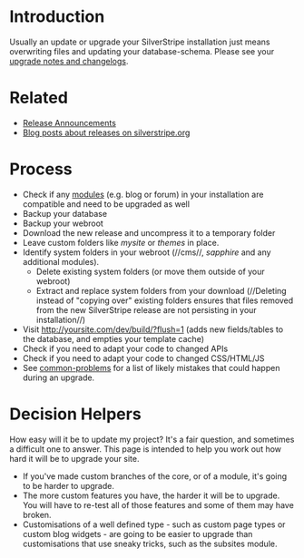 # Introduction

Usually an update or upgrade your SilverStripe installation just means overwriting files and updating your
database-schema. Please see your [upgrade notes and changelogs](changelogs).

# Related

*  [Release Announcements](http://groups.google.com/group/silverstripe-announce/)
*  [Blog posts about releases on silverstripe.org](http://silverstripe.org/blog/tag/release)

# Process

*  Check if any [modules](modules) (e.g. blog or forum) in your installation are compatible and need to be upgraded as
well
*  Backup your database
*  Backup your webroot
*  Download the new release and uncompress it to a temporary folder
*  Leave custom folders like *mysite* or *themes* in place.
*  Identify system folders in your webroot (//cms//, *sapphire* and any additional modules). 
    * Delete existing system folders (or move them outside of your webroot)
    * Extract and replace system folders from your download (//Deleting instead of "copying over" existing folders
ensures that files removed from the new SilverStripe release are not persisting in your installation//)
*  Visit http://yoursite.com/dev/build/?flush=1 (adds new fields/tables to the database, and empties your template
cache)
*  Check if you need to adapt your code to changed APIs
*  Check if you need to adapt your code to changed CSS/HTML/JS
*  See [common-problems](common-problems) for a list of likely mistakes that could happen during an upgrade.

#  Decision Helpers

How easy will it be to update my project? It's a fair question, and sometimes a difficult one to answer.  This page is
intended to help you work out how hard it will be to upgrade your site.

*  If you've made custom branches of the core, or of a module, it's going to be harder to upgrade.
*  The more custom features you have, the harder it will be to upgrade.  You will have to re-test all of those features
and some of them may have broken.
*  Customisations of a well defined type - such as custom page types or custom blog widgets - are going to be easier to
upgrade than customisations that use sneaky tricks, such as the subsites module.
